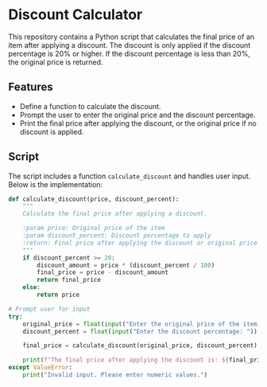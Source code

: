 # Discount Calculator

This repository contains a Python script that calculates the final price of an item after applying a discount. The discount is only applied if the discount percentage is 20% or higher. If the discount percentage is less than 20%, the original price is returned.

## Features

- Define a function to calculate the discount.
- Prompt the user to enter the original price and the discount percentage.
- Print the final price after applying the discount, or the original price if no discount is applied.

## Script

The script includes a function `calculate_discount` and handles user input. Below is the implementation:

```python
def calculate_discount(price, discount_percent):
    """
    Calculate the final price after applying a discount.

    :param price: Original price of the item
    :param discount_percent: Discount percentage to apply
    :return: Final price after applying the discount or original price if discount is less than 20%
    """
    if discount_percent >= 20:
        discount_amount = price * (discount_percent / 100)
        final_price = price - discount_amount
        return final_price
    else:
        return price

# Prompt user for input
try:
    original_price = float(input("Enter the original price of the item: "))
    discount_percent = float(input("Enter the discount percentage: "))

    final_price = calculate_discount(original_price, discount_percent)

    print(f"The final price after applying the discount is: ${final_price:.2f}")
except ValueError:
    print("Invalid input. Please enter numeric values.")
